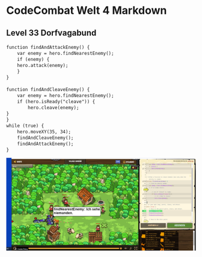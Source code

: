 # CodeCombat Welt 4 Markdown
## Level 33 Dorfvagabund
```
function findAndAttackEnemy() {
    var enemy = hero.findNearestEnemy();
    if (enemy) {
    hero.attack(enemy);
    }
}

function findAndCleaveEnemy() {
    var enemy = hero.findNearestEnemy();
    if (hero.isReady("cleave")) {
        hero.cleave(enemy);
}
}
while (true) {
    hero.moveXY(35, 34);
    findAndCleaveEnemy();
    findAndAttackEnemy();  
}
```
![alt text](image-118.png)